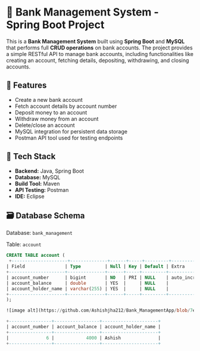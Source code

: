 # 🏦 Bank Management System - Spring Boot Project

This is a **Bank Management System** built using **Spring Boot** and **MySQL** that performs full **CRUD operations** on bank accounts. The project provides a simple RESTful API to manage bank accounts, including functionalities like creating an account, fetching details, depositing, withdrawing, and closing accounts.

## 📌 Features

- Create a new bank account
- Fetch account details by account number
- Deposit money to an account
- Withdraw money from an account
- Delete/close an account
- MySQL integration for persistent data storage
- Postman API tool used for testing endpoints

## 🔧 Tech Stack

- **Backend:** Java, Spring Boot
- **Database:** MySQL
- **Build Tool:** Maven
- **API Testing:** Postman
- **IDE:** Eclipse

## 🗃️ Database Schema

Database: `bank_management`

Table: `account`
```sql
CREATE TABLE account (
 +---------------------+--------------+------+-----+---------+----------------+
| Field               | Type         | Null | Key | Default | Extra          |
+---------------------+--------------+------+-----+---------+----------------+
| account_number      | bigint       | NO   | PRI | NULL    | auto_increment |
| account_balance     | double       | YES  |     | NULL    |                |
| account_holder_name | varchar(255) | YES  |     | NULL    |                |
+---------------------+--------------+------+-----+---------+----------------+
);

![image alt](https://github.com/Ashishjha212/Bank_ManagementApp/blob/7ee29ea3a242fcdd1f0e135090e3ebe2f9d11616/BankManagementApp/Screenshot%20(363).png)

+----------------+-----------------+---------------------+
| account_number | account_balance | account_holder_name |
+----------------+-----------------+---------------------+
|              6 |            4000 | Ashish              |
+----------------+-----------------+---------------------+



